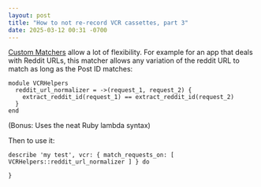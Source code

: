```yaml
---
layout: post
title: "How to not re-record VCR cassettes, part 3"
date: 2025-03-12 00:31 -0700
---
```


[Custom Matchers](https://benoittgt.github.io/vcr/#/request_matching/custom_matcher?id=register-and-use-a-custom-matcher) allow a lot of flexibility. For example for an app that deals with Reddit URLs, this matcher allows any variation of the reddit URL to match as long as the Post ID matches:

<pre><code class="language-shell code-block-copyable">module VCRHelpers
  reddit_url_normalizer = ->(request_1, request_2) {
    extract_reddit_id(request_1) == extract_reddit_id(request_2)
  }
end</code></pre>

(Bonus: Uses the neat Ruby lambda syntax)

Then to use it:

<pre><code class="language-shell code-block-copyable">describe 'my test', vcr: { match_requests_on: [ VCRHelpers::reddit_url_normalizer ] } do

}</code></pre>
